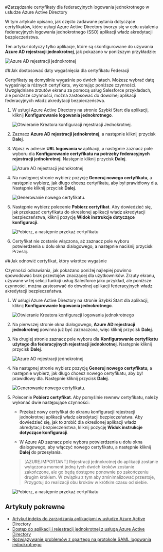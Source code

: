 <properties
    pageTitle="Jak zarządzać federacyjnych certyfikatów w Azure AD | Microsoft Azure"
    description="Dowiedz się, jak dostosować datę wygaśnięcia własnych certyfikatów Federacji i sposobie ich odnawiania certyfikatów, które niedługo wygaśnie."
    services="active-directory"
    documentationCenter=""
    authors="asmalser-msft"
    manager="femila"
    editor=""/>

<tags
    ms.service="active-directory"
    ms.workload="identity"
    ms.tgt_pltfrm="na"
    ms.devlang="na"
    ms.topic="article"
    ms.date="02/09/2016"
    ms.author="asmalser-msft"/>

#<a name="managing-certificates-for-federated-single-sign-on-in-azure-active-directory"></a>Zarządzanie certyfikaty dla federacyjnych logowania jednokrotnego w usłudze Azure Active Directory

W tym artykule opisano, jak często zadawane pytania dotyczące certyfikatów, które usługi Azure Active Directory tworzy się w celu ustalenia federacyjnych logowania jednokrotnego (SSO) aplikacji władz akredytacji bezpieczeństwa.

Ten artykuł dotyczy tylko aplikacje, które są skonfigurowane do używania **Azure AD rejestracji jednokrotnej**, jak pokazano w poniższym przykładzie:

![Azure AD rejestracji jednokrotnej](./media/active-directory-sso-certs/fed-sso.PNG)

##<a name="how-to-customize-the-expiration-date-for-your-federation-certificate"></a>Jak dostosować daty wygaśnięcia dla certyfikatu Federacji

Certyfikaty są domyślnie wygaśnie po dwóch latach. Możesz wybrać datę wygaśnięcia różnych certyfikatu, wykonując poniższe czynności. Uwzględniane zrzutów ekranu za pomocą usług Salesforce przykładach, ale poniższe czynności, można zastosować do dowolnej aplikacji federacyjnych władz akredytacji bezpieczeństwa.

1. W usługi Azure Active Directory na stronie Szybki Start dla aplikacji, kliknij **Konfigurowanie logowania jednokrotnego**.

    ![Otwieranie Kreatora konfiguracji rejestracji Jednokrotnej.](./media/active-directory-sso-certs/config-sso.png)

2. Zaznacz **Azure AD rejestracji jednokrotnej**, a następnie kliknij przycisk **Dalej**.

3. Wpisz w adresie **URL logowania w** aplikacji, a następnie zaznacz pole wyboru dla **Konfigurowanie certyfikatu na potrzeby federacyjnych rejestracji jednokrotnej**. Następnie kliknij przycisk **Dalej**.

    ![Azure AD rejestracji jednokrotnej](./media/active-directory-sso-certs/new-app-config-sso.PNG)

4. Na następnej stronie wybierz pozycję **Generuj nowego certyfikatu**, a następnie wybierz, jak długo chcesz certyfikatu, aby był prawidłowy dla. Następnie kliknij przycisk **Dalej**.

    ![Generowanie nowego certyfikatu.](./media/active-directory-sso-certs/new-app-config-cert.PNG)

5. Następnie wybierz polecenie **Pobierz certyfikat**. Aby dowiedzieć się, jak przekazać certyfikatu do określonej aplikacji władz akredytacji bezpieczeństwa, kliknij pozycję **Widok instrukcje dotyczące konfiguracji**.

    ![Pobierz, a następnie przekaż certyfikatu](./media/active-directory-sso-certs/new-app-config-app.PNG)

6. Certyfikat nie zostanie włączona, aż zaznacz pole wyboru potwierdzenia u dołu okna dialogowego, a następnie naciśnij przycisk Prześlij.

##<a name="how-to-renew-a-certificate-that-will-soon-expire"></a>Jak odnowić certyfikat, który wkrótce wygaśnie

Czynności odnawiania, jak pokazano poniżej najlepiej powinno spowodować brak przestojów znaczącej dla użytkowników. Zrzuty ekranu, używane w tej sekcji funkcji usług Salesforce jako przykład, ale poniższe czynności, można zastosować do dowolnej aplikacji federacyjnych władz akredytacji bezpieczeństwa.

1. W usługi Azure Active Directory na stronie Szybki Start dla aplikacji, kliknij **Konfigurowanie logowania jednokrotnego**.

    ![Otwieranie Kreatora konfiguracji logowania jednokrotnego](./media/active-directory-sso-certs/renew-sso-button.PNG)

2. Na pierwszej stronie okna dialogowego, **Azure AD rejestracji jednokrotnej** powinna już być zaznaczona, więc kliknij przycisk **Dalej**.

3. Na drugiej stronie zaznacz pole wyboru dla **Konfigurowanie certyfikatu użytego dla federacyjnych rejestracji jednokrotnej**. Następnie kliknij przycisk **Dalej**.

    ![Azure AD rejestracji jednokrotnej](./media/active-directory-sso-certs/renew-config-sso.PNG)

4. Na następnej stronie wybierz pozycję **Generuj nowego certyfikatu**, a następnie wybierz, jak długo chcesz nowego certyfikatu, aby był prawidłowy dla. Następnie kliknij przycisk **Dalej**.

    ![Generowanie nowego certyfikatu.](./media/active-directory-sso-certs/new-app-config-cert.PNG)

5. Polecenie **Pobierz certyfikat**. Aby pomyślnie rewnew certyfikatu, należy wykonać dwie następujące czynności:

    - Przekaż nowy certyfikat do ekranu konfiguracji rejestracji jednokrotnej aplikacji władz akredytacji bezpieczeństwa. Aby dowiedzieć się, jak to zrobić dla określonej aplikacji władz akredytacji bezpieczeństwa, kliknij pozycję **Widok instrukcje dotyczące konfiguracji**.

    - W Azure AD zaznacz pole wyboru potwierdzenia u dołu okna dialogowego, aby włączyć nowego certyfikatu, a następnie kliknij **Dalej** do przesyłania.

    > [AZURE.IMPORTANT] Rejestracji jednokrotnej do aplikacji zostanie wyłączona moment jedną tych dwóch kroków zostanie zakończone, ale go będą dostępne ponownie po zakończeniu drugim krokiem. W związku z tym aby zminimalizować przestoje, Przygotuj do realizacji obu kroków w krótkim czasu od siebie.

    ![Pobierz, a następnie przekaż certyfikatu](./media/active-directory-sso-certs/renew-config-app.PNG)

## <a name="related-articles"></a>Artykuły pokrewne

- [Artykuł indeks do zarządzania aplikacjami w usłudze Azure Active Directory](active-directory-apps-index.md)
- [Dostęp do aplikacji i rejestracji jednokrotnej z usługą Azure Active Directory](active-directory-appssoaccess-whatis.md)
- [Rozwiązywanie problemów z opartego na protokole SAML logowania jednokrotnego](active-directory-saml-debugging.md)
